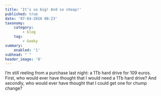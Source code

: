 ```yaml
---
title: 'It’s so big! And so cheap!'
published: true
date: '07-04-2010 08:23'
taxonomy:
    category:
        - blog
    tag:
        - Geeky
summary:
    enabled: '1'
subhead: " "
header_image: '0'
---
```


I’m still reeling from a purchase last night: a 1Tb hard drive for 109 euros. First, who would ever have thought that I would need a 1Tb hard drive? And secondly, who would ever have thought that I could get one for chump change?
